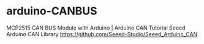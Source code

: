 # arduino-CANBUS
MCP2515 CAN BUS Module with Arduino | Arduino CAN Tutorial
Seeed Arduino CAN  Library
https://github.com/Seeed-Studio/Seeed_Arduino_CAN
